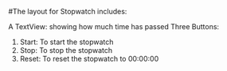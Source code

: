 #The layout for Stopwatch includes:

A TextView: showing how much time has passed
Three Buttons:
1. Start: To start the stopwatch
2. Stop: To stop the stopwatch
3. Reset: To reset the stopwatch to 00:00:00
